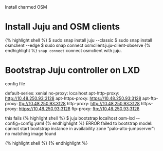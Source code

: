 
Install charmed OSM

# Install Juju and OSM clients

{% highlight shell %}
$ sudo snap install juju --classic
$ sudo snap install osmclient --edge
$ sudo snap connect osmclient:juju-client-observe
{% endhighlight %} 
`snap connect` connect osmclient with juju.

# Bootstrap Juju controller on LXD

config file

default-series: xenial
no-proxy: localhost
apt-http-proxy: http://10.48.250.93:3128
apt-https-proxy: https://10.48.250.93:3128
apt-ftp-proxy: ftp://10.48.250.93:3128
http-proxy: http://10.48.250.93:3128
https-proxy: https://10.48.250.93:3128
ftp-proxy: ftp://10.48.250.93:3128


this fails
{% highlight shell %}
$ juju bootstrap localhost osm-lxd --config=config.yaml
{% endhighlight %} 
ERROR failed to bootstrap model: cannot start bootstrap instance in availability zone "palo-alto-jumpserver": no matching image found




{% highlight shell %}
{% endhighlight %} 



[snap-interfaces]: https://snapcraft.io/docs/interface-management